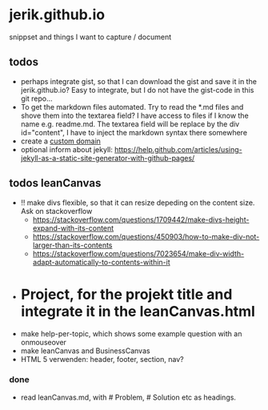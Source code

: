 # jerik.github.io
snippset and things I want to capture / document

## todos
- perhaps integrate gist, so that I can download the gist and save it in the jerik.github.io? Easy to integrate, but I do not have the gist-code in this git repo...
- To get the markdown files automated. Try to read the \*.md files and shove them into the textarea field? I have access to files if I know the name e.g. readme.md. The
  textarea field will be replace by the div id="content", I have to inject the markdown syntax there somewhere
- create a [custom domain]( https://help.github.com/articles/using-a-custom-domain-with-github-pages/ )
- optional inform about jekyll: https://help.github.com/articles/using-jekyll-as-a-static-site-generator-with-github-pages/

## todos leanCanvas
- !! make divs flexible, so that it can resize depeding on the content size. Ask on stackoverflow
  - https://stackoverflow.com/questions/1709442/make-divs-height-expand-with-its-content
  - https://stackoverflow.com/questions/450903/how-to-make-div-not-larger-than-its-contents
  - https://stackoverflow.com/questions/7023654/make-div-width-adapt-automatically-to-contents-within-it
- # Project, for the projekt title and integrate it in the leanCanvas.html
- make help-per-topic, which shows some example question with an onmouseover
- make leanCanvas and BusinessCanvas
- HTML 5 verwenden: header, footer, section, nav?

### done 
- read leanCanvas.md, with # Problem, # Solution etc as headings. 
